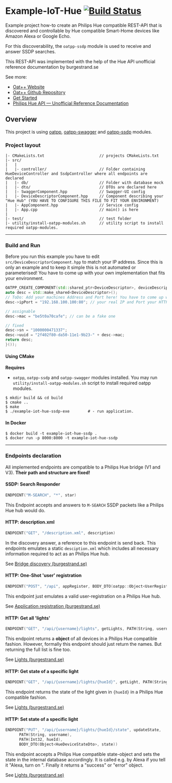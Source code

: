 # Example-IoT-Hue [![Build Status](https://dev.azure.com/lganzzzo/lganzzzo/_apis/build/status/oatpp.example-crud?branchName=master)](https://dev.azure.com/lganzzzo/lganzzzo/_build?definitionId=9?branchName=master)

Example project how-to create an Philips Hue compatible REST-API that is discovered and controllable by Hue compatible Smart-Home devices like Amazon Alexa or Google Echo.

For this discoverability, the `oatpp-ssdp` module is used to receive and answer SSDP searches.

This REST-API was implemented with the help of the Hue API unofficial reference documentation by burgestrand.se

See more:

- [Oat++ Website](https://oatpp.io/)
- [Oat++ Github Repository](https://github.com/oatpp/oatpp)
- [Get Started](https://oatpp.io/docs/start)
- [Philips Hue API — Unofficial Reference Documentation](http://www.burgestrand.se/hue-api/)

## Overview

This project is using [oatpp](https://github.com/oatpp/oatpp), [oatpp-swagger](https://github.com/oatpp/oatpp-swagger) and  [oatpp-ssdp](https://github.com/oatpp/oatpp-ssdp) modules.

### Project layout

```
|- CMakeLists.txt                        // projects CMakeLists.txt
|- src/
|   |
|   |- controller/                       // Folder containing HueDeviceController and SsdpController where all endpoints are declared
|   |- db/                               // Folder with database mock
|   |- dto/                              // DTOs are declared here
|   |- SwaggerComponent.hpp              // Swagger-UI config
|   |- DeviceDescriptorComponent.hpp     // Component describing your "Hue Hub" (YOU HAVE TO CONFIGURE THIS FILE TO FIT YOUR ENVIRONMENT)
|   |- AppComponent.hpp                  // Service config
|   |- App.cpp                           // main() is here
|
|- test/                                 // test folder
|- utility/install-oatpp-modules.sh      // utility script to install required oatpp-modules.
```

---

### Build and Run

Before you run this example you have to edit `src/DeviceDescriptorComponent.hpp` to match your IP address.
Since this is only an example and to keep it simple this is not automated or parameterised!
You have to come up with your own implementation that fits your environment.

```c++
OATPP_CREATE_COMPONENT(std::shared_ptr<DeviceDescriptor>, deviceDescriptor)("deviceDescriptor", [] {
auto desc = std::make_shared<DeviceDescriptor>();
// ToDo: Add your machines Address and Port here! You have to come up with your own way to automate this...
desc->ipPort = "192.168.100.100:80"; // your real IP and Port your HTTP-Controller is running on

// assignable
desc->mac = "be5t0a70cafe"; // can be a fake one

// fixed
desc->sn = "1000000471337";
desc->uuid = "2f402f80-da50-11e1-9b23-" + desc->mac;
return desc;
}());
```

#### Using CMake

**Requires**

- `oatpp`, `oatpp-ssdp` and `oatpp-swagger` modules installed. You may run `utility/install-oatpp-modules.sh` 
script to install required oatpp modules.

```
$ mkdir build && cd build
$ cmake ..
$ make 
$ ./example-iot-hue-ssdp-exe        # - run application.
```

#### In Docker

```
$ docker build -t example-iot-hue-ssdp .
$ docker run -p 8000:8000 -t example-iot-hue-ssdp
```

---

### Endpoints declaration

All implemented endpoints are compatible to a Philips Hue bridge (V1 and V3).
**Their path and structure are fixed!**

#### SSDP: Search Responder
```c++
ENDPOINT("M-SEARCH", "*", star)
```
This Endpoint accepts and answers to `M-SEARCH` SSDP packets like a Philips Hue hub would do.

#### HTTP: description.xml
```c++
ENDPOINT("GET", "/description.xml", description)
```
In the discovery answer, a reference to this endpoint is send back.
This endpoints emulates a static `desciption.xml` which includes all necessary information required to act as an Philips Hue hub.

See [Bridge discovery (burgestrand.se)](http://www.burgestrand.se/hue-api/api/discovery/)

#### HTTP: One-Shot 'user' registration
```c++
ENDPOINT("POST", "/api", appRegister, BODY_DTO(oatpp::Object<UserRegisterDto>, userRegister))
```

This endpoint just emulates a valid user-registration on a Philips Hue hub.

See [Application registration (burgestrand.se)](http://www.burgestrand.se/hue-api/api/auth/registration/)

#### HTTP: Get all 'lights'
```c++
ENDPOINT("GET", "/api/{username}/lights", getLights, PATH(String, username))
```

This endpoint returns a **object** of all devices in a Philips Hue compatible fashion.
However, formally this endpoint should just return the names. But returning the full list is fine too.

See [Lights (burgestrand.se)](http://www.burgestrand.se/hue-api/api/lights/)

#### HTTP: Get state of a specific light
```c++
ENDPOINT("GET", "/api/{username}/lights/{hueId}", getLight, PATH(String, username), PATH(Int32, hueId))
```
This endpoint returns the state of the light given in `{hueId}` in a Philips Hue compatible fashion.

See [Lights (burgestrand.se)](http://www.burgestrand.se/hue-api/api/lights/)

#### HTTP: Set state of a specific light
```c++
ENDPOINT("PUT", "/api/{username}/lights/{hueId}/state", updateState,
      PATH(String, username),
      PATH(Int32, hueId),
      BODY_DTO(Object<HueDeviceStateDto>, state))
```

This endpoint accepts a Philips Hue compatible state-object and sets the state in the internal database accordingly.
It is called e.g. by Alexa if you tell it  "Alexa, turn on <devicename>".
Finally it returns a "success" or "error" object.

See [Lights (burgestrand.se)](http://www.burgestrand.se/hue-api/api/lights/)
